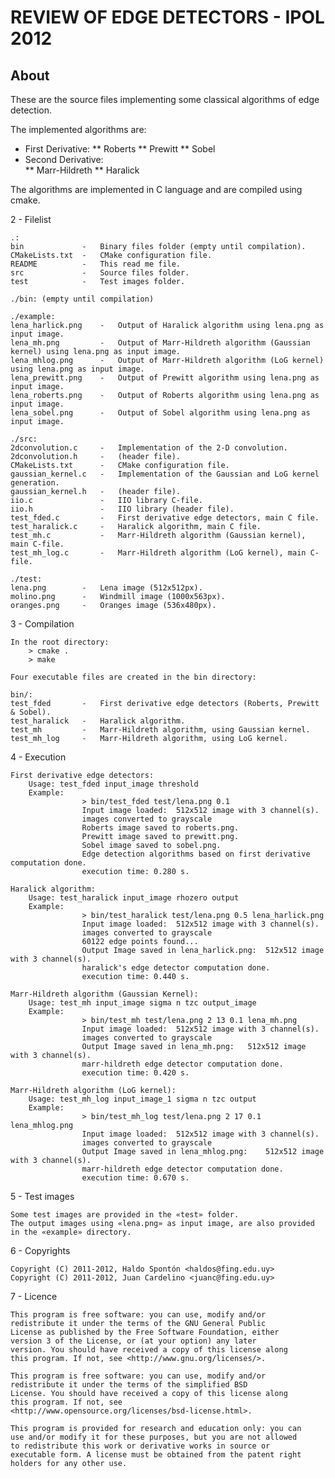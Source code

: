 REVIEW OF EDGE DETECTORS - IPOL 2012
====================================

About
-----

These are the source files implementing some classical algorithms of edge detection. 
	
The implemented algorithms are:
		
* First Derivative:
** Roberts
** Prewitt
** Sobel
* Second Derivative:	
** Marr-Hildreth
** Haralick

The algorithms are implemented in C language and are compiled using cmake. 

2 - Filelist

	.:
	bin  			-	Binary files folder (empty until compilation).
	CMakeLists.txt  -	CMake configuration file.
	README  		- 	This read me file.
	src  			-	Source files folder.
	test			-	Test images folder.
	
	./bin: (empty until compilation)

	./example:
	lena_harlick.png	-	Output of Haralick algorithm using lena.png as input image.
	lena_mh.png			-	Output of Marr-Hildreth algorithm (Gaussian kernel) using lena.png as input image.
	lena_mhlog.png		-	Output of Marr-Hildreth algorithm (LoG kernel) using lena.png as input image.
	lena_prewitt.png	-	Output of Prewitt algorithm using lena.png as input image.
	lena_roberts.png	-	Output of Roberts algorithm using lena.png as input image.
	lena_sobel.png		-	Output of Sobel algorithm using lena.png as input image.
	
	./src:
	2dconvolution.c  	-	Implementation of the 2-D convolution.
	2dconvolution.h		-	(header file).
	CMakeLists.txt		-	CMake configuration file.
	gaussian_kernel.c	-	Implementation of the Gaussian and LoG kernel generation.
	gaussian_kernel.h	-	(header file).
	iio.c				-	IIO library C-file.
	iio.h     			-	IIO library (header file).
	test_fded.c      	-	First derivative edge detectors, main C file.
	test_haralick.c		-	Haralick algorithm, main C file.
	test_mh.c   		-	Marr-Hildreth algorithm (Gaussian kernel), main C-file.
	test_mh_log.c 		-	Marr-Hildreth algorithm (LoG kernel), main C-file.
	
	./test:
	lena.png  		-	Lena image (512x512px).
	molino.png  	-	Windmill image (1000x563px).
	oranges.png		-	Oranges image (536x480px).

3 - Compilation

	In the root directory:
		> cmake .
		> make

	Four executable files are created in the bin directory:

	bin/:
	test_fded  		-	First derivative edge detectors (Roberts, Prewitt & Sobel).
	test_haralick  	-	Haralick algorithm.
	test_mh  		-	Marr-Hildreth algorithm, using Gaussian kernel.
	test_mh_log		-	Marr-Hildreth algorithm, using LoG kernel.


4 - Execution

	First derivative edge detectors:
		Usage: test_fded input_image threshold
		Example:
					> bin/test_fded test/lena.png 0.1
					Input image loaded:	 512x512 image with 3 channel(s).
					images converted to grayscale
					Roberts image saved to roberts.png.
					Prewitt image saved to prewitt.png.
					Sobel image saved to sobel.png.
					Edge detection algorithms based on first derivative computation done.
					execution time: 0.280 s.

	Haralick algorithm:
		Usage: test_haralick input_image rhozero output
		Example:
					> bin/test_haralick test/lena.png 0.5 lena_harlick.png
					Input image loaded:	 512x512 image with 3 channel(s).
					images converted to grayscale
					60122 edge points found...
					Output Image saved in lena_harlick.png:	 512x512 image with 3 channel(s).
					haralick's edge detector computation done.
					execution time: 0.440 s.

	Marr-Hildreth algorithm (Gaussian Kernel):
		Usage: test_mh input_image sigma n tzc output_image
		Example:
					> bin/test_mh test/lena.png 2 13 0.1 lena_mh.png
					Input image loaded:	 512x512 image with 3 channel(s).
					images converted to grayscale
					Output Image saved in lena_mh.png:	 512x512 image with 3 channel(s).
					marr-hildreth edge detector computation done.
					execution time: 0.420 s.

	Marr-Hildreth algorithm (LoG kernel):
		Usage: test_mh_log input_image_1 sigma n tzc output
		Example:
					> bin/test_mh_log test/lena.png 2 17 0.1 lena_mhlog.png
					Input image loaded:	 512x512 image with 3 channel(s).
					images converted to grayscale
					Output Image saved in lena_mhlog.png:	 512x512 image with 3 channel(s).
					marr-hildreth edge detector computation done.
					execution time: 0.670 s.

5 - Test images

	Some test images are provided in the «test» folder.
	The output images using «lena.png» as input image, are also provided in the «example» directory.

6 - Copyrights

	Copyright (C) 2011-2012, Haldo Spontón <haldos@fing.edu.uy>
	Copyright (C) 2011-2012, Juan Cardelino <juanc@fing.edu.uy>

7 - Licence

	This program is free software: you can use, modify and/or
	redistribute it under the terms of the GNU General Public
	License as published by the Free Software Foundation, either
	version 3 of the License, or (at your option) any later
	version. You should have received a copy of this license along
	this program. If not, see <http://www.gnu.org/licenses/>.
	
	This program is free software: you can use, modify and/or
	redistribute it under the terms of the simplified BSD
	License. You should have received a copy of this license along
	this program. If not, see
	<http://www.opensource.org/licenses/bsd-license.html>.
	
	This program is provided for research and education only: you can
	use and/or modify it for these purposes, but you are not allowed
	to redistribute this work or derivative works in source or
	executable form. A license must be obtained from the patent right
	holders for any other use.

